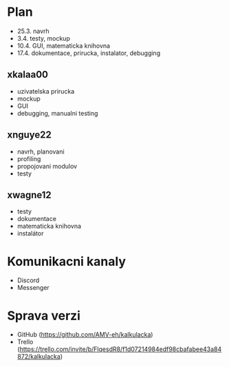 # Plan

- 25.3.  navrh
-  3.4.  testy, mockup
- 10.4.  GUI, matematicka knihovna
- 17.4.  dokumentace, prirucka, instalator, debugging


## xkalaa00
- uzivatelska prirucka
- mockup
- GUI
- debugging, manualni testing


## xnguye22
- navrh, planovani
- profiling
- propojovani modulov
- testy


## xwagne12
- testy
- dokumentace
- matematicka knihovna
- instalátor


# Komunikacni kanaly
- Discord
- Messenger


# Sprava verzi
- GitHub (https://github.com/AMV-eh/kalkulacka)
- Trello (https://trello.com/invite/b/FlqesdR8/f1d07214984edf98cbafabee43a84872/kalkulacka)



